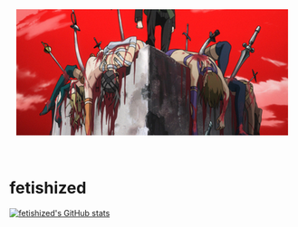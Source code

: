 <div align="center">
    <img src="assets/banner.png ">
</div>


#  ⠀  ⠀  ⠀  ⠀  ⠀  ⠀  ⠀  ⠀  ⠀  ⠀  ⠀  ⠀  ⠀   ⠀⠀  fetishized

[![fetishized's GitHub stats](https://github-readme-stats.vercel.app/api?username=fetishized)](https://github.com/anuraghazra/github-readme-stats)

